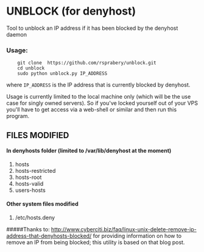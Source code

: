 # UNBLOCK (for denyhost)
Tool to unblock an IP address if it has been blocked by the denyhost daemon
### Usage:
        git clone  https://github.com/rsprabery/unblock.git
        cd unblock
        sudo python unblock.py IP_ADDRESS
where `IP_ADDRESS` is the IP address that is currently blocked by denyhost.

Usage is currently limited to the local machine only (which will be the use case for singly owned servers).  So if you've locked yourself out of your VPS you'll have to get access via a web-shell or similar and then run this program.

## FILES MODIFIED
#### In denyhosts folder (limited to /var/lib/denyhost at the moment)
1. hosts
2. hosts-restricted
3. hosts-root
4. hosts-valid
5. users-hosts

#### Other system files modified
1. /etc/hosts.deny

#####Thanks to:
http://www.cyberciti.biz/faq/linux-unix-delete-remove-ip-address-that-denyhosts-blocked/
for providing information on how to remove an IP from being blocked; this utility is based on that blog post.